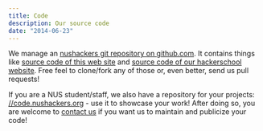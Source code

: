 ```yaml
---
title: Code
description: Our source code
date: "2014-06-23"
---
```


We manage an <a href="https://github.com/nushackers/">nushackers git repository on github.com</a>. It contains things like <a href="https://github.com/nushackers/nushackers-site">source code of this web site</a> and <a href="https://github.com/nushackers/hackerschool">source code of our hackerschool website</a>. Free feel to clone/fork any of those or, even better, send us pull requests!

If you are a NUS student/staff, we also have a repository for your projects: [//code.nushackers.org](//code.nushackers.org) - use it to showcase your work! After doing so, you are welcome to <a href="/contact/">contact us</a> if you want us to maintain and publicize your code!
